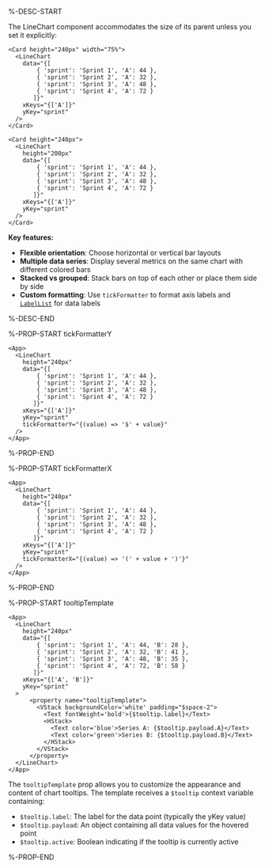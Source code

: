 %-DESC-START

The LineChart component accommodates the size of its parent unless you set it explicitly:

```xmlui-pg copy display height="300px" name="Example: dimension determined by the parent" /Card height="240px" width="75%"/
<Card height="240px" width="75%">
  <LineChart
    data="{[
        { 'sprint': 'Sprint 1', 'A': 44 },
        { 'sprint': 'Sprint 2', 'A': 32 },
        { 'sprint': 'Sprint 3', 'A': 48 },
        { 'sprint': 'Sprint 4', 'A': 72 }
       ]}"
    xKeys="{['A']}"
    yKey="sprint"
  />
</Card>
```

```xmlui-pg copy display height="300px" name="Example: dimension overwritten by LineChart" /height="240px"/ /height="200px"/
<Card height="240px">
  <LineChart
    height="200px"
    data="{[
        { 'sprint': 'Sprint 1', 'A': 44 },
        { 'sprint': 'Sprint 2', 'A': 32 },
        { 'sprint': 'Sprint 3', 'A': 48 },
        { 'sprint': 'Sprint 4', 'A': 72 }
       ]}"
    xKeys="{['A']}"
    yKey="sprint"
  />
</Card>
```


**Key features:**
- **Flexible orientation**: Choose horizontal or vertical bar layouts
- **Multiple data series**: Display several metrics on the same chart with different colored bars
- **Stacked vs grouped**: Stack bars on top of each other or place them side by side
- **Custom formatting**: Use `tickFormatter` to format axis labels and [`LabelList`](/components/LabelList) for data labels

%-DESC-END

%-PROP-START tickFormatterY

```xmlui-pg copy display height="320px" name="Example: tickFormatterY" /tickFormatterY/
<App>
  <LineChart
    height="240px"
    data="{[
        { 'sprint': 'Sprint 1', 'A': 44 },
        { 'sprint': 'Sprint 2', 'A': 32 },
        { 'sprint': 'Sprint 3', 'A': 48 },
        { 'sprint': 'Sprint 4', 'A': 72 }
       ]}"
    xKeys="{['A']}"
    yKey="sprint"
    tickFormatterY="{(value) => '$' + value}"
  />
</App>
```

%-PROP-END


%-PROP-START tickFormatterX

```xmlui-pg copy display height="320px" name="Example: tickFormatterX" /tickFormatterX/
<App>
  <LineChart
    height="240px"
    data="{[
        { 'sprint': 'Sprint 1', 'A': 44 },
        { 'sprint': 'Sprint 2', 'A': 32 },
        { 'sprint': 'Sprint 3', 'A': 48 },
        { 'sprint': 'Sprint 4', 'A': 72 }
       ]}"
    xKeys="{['A']}"
    yKey="sprint"
    tickFormatterX="{(value) => '(' + value + ')'}"
  />
</App>
```

%-PROP-END

%-PROP-START tooltipTemplate

```xmlui-pg copy display height="320px" name="Example: tooltipTemplate" /tooltipTemplate/
<App>
  <LineChart
    height="240px"
    data="{[
        { 'sprint': 'Sprint 1', 'A': 44, 'B': 28 },
        { 'sprint': 'Sprint 2', 'A': 32, 'B': 41 },
        { 'sprint': 'Sprint 3', 'A': 48, 'B': 35 },
        { 'sprint': 'Sprint 4', 'A': 72, 'B': 58 }
       ]}"
    xKeys="{['A', 'B']}"
    yKey="sprint"
  >
      <property name="tooltipTemplate">
        <VStack backgroundColor='white' padding="$space-2">
          <Text fontWeight='bold'>{$tooltip.label}</Text>
          <HStack>
            <Text color='blue'>Series A: {$tooltip.payload.A}</Text>
            <Text color='green'>Series B: {$tooltip.payload.B}</Text>
          </HStack>
        </VStack>
      </property>
  </LineChart>
</App>
```

The `tooltipTemplate` prop allows you to customize the appearance and content of chart tooltips. The template receives a `$tooltip` context variable containing:

- `$tooltip.label`: The label for the data point (typically the yKey value)
- `$tooltip.payload`: An object containing all data values for the hovered point
- `$tooltip.active`: Boolean indicating if the tooltip is currently active

%-PROP-END
